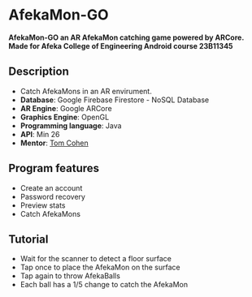# AfekaMon-GO
**AfekaMon-GO an AR AfekaMon catching game powered by ARCore.**
**Made for Afeka College of Engineering Android course 23B11345**

## Description
- Catch AfekaMons in an AR envirument.
- **Database**: Google Firebase Firestore - NoSQL Database
- **AR Engine**: Google ARCore
- **Graphics Engine**: OpenGL
- **Programming language**: Java
- **API**: Min 26
- **Mentor**: [Tom Cohen](https://github.com/tomco2210/ "Tom Cohen")

## Program features
- Create an account
- Password recovery
- Preview stats
- Catch AfekaMons

## Tutorial
-  Wait for the scanner to detect a floor surface
-  Tap once to place the AfekaMon on the surface
-  Tap again to throw AfekaBalls
-  Each ball has a 1/5 change to catch the AfekaMon
